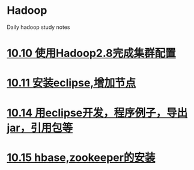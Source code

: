 # Hadoop
Daily hadoop study notes

# [10.10 使用Hadoop2.8完成集群配置](https://github.com/Nolansheng/Hadoop/blob/master/101018.md#1010-%E4%BD%BF%E7%94%A8hadoop28%E5%AE%8C%E6%88%90%E4%BA%86%E9%9B%86%E7%BE%A4%E9%85%8D%E7%BD%AE)

# [10.11 安装eclipse,增加节点](https://github.com/Nolansheng/Hadoop/blob/master/111018.md)

# [10.14 用eclipse开发，程序例子，导出jar，引用包等](https://github.com/Nolansheng/Hadoop/blob/master/141018.md)

# [10.15 hbase,zookeeper的安装](https://github.com/Nolansheng/Hadoop/blob/master/151018.md)
